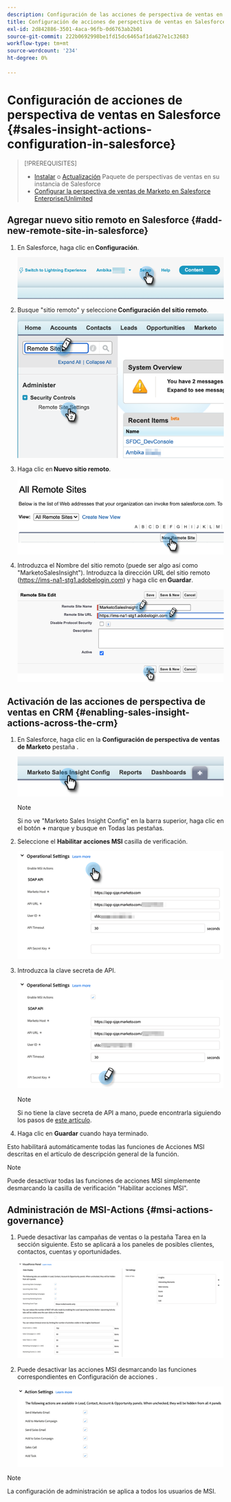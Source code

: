 ```yaml
---
description: Configuración de las acciones de perspectiva de ventas en Salesforce - Documentos de Marketo - Documentación del producto
title: Configuración de acciones de perspectiva de ventas en Salesforce
exl-id: 2d842886-3501-4aca-96fb-0d6763ab2b01
source-git-commit: 222b0692998be1fd15dc6465af1da627e1c32683
workflow-type: tm+mt
source-wordcount: '234'
ht-degree: 0%

---
```


# Configuración de acciones de perspectiva de ventas en Salesforce {#sales-insight-actions-configuration-in-salesforce}

>[!PREREQUISITES]
>
>* [Instalar](/help/marketo/product-docs/marketo-sales-insight/msi-for-salesforce/installation/install-marketo-sales-insight-package-in-salesforce-appexchange.md) o [Actualización](/help/marketo/product-docs/marketo-sales-insight/msi-for-salesforce/upgrading/upgrading-your-msi-package.md) Paquete de perspectivas de ventas en su instancia de Salesforce
>* [Configurar la perspectiva de ventas de Marketo en Salesforce Enterprise/Unlimited](/help/marketo/product-docs/marketo-sales-insight/msi-for-salesforce/configuration/configure-marketo-sales-insight-in-salesforce-enterprise-unlimited.md)


## Agregar nuevo sitio remoto en Salesforce {#add-new-remote-site-in-salesforce}

1. En Salesforce, haga clic en **Configuración**.

   ![](assets/msi-actions-configuration-in-salesforce-1.png)

1. Busque &quot;sitio remoto&quot; y seleccione **Configuración del sitio remoto**.
   ![](assets/msi-actions-configuration-in-salesforce-2.png)

1. Haga clic en **Nuevo sitio remoto**.

   ![](assets/msi-actions-configuration-in-salesforce-3.png)

1. Introduzca el Nombre del sitio remoto (puede ser algo así como &quot;MarketoSalesInsight&quot;). Introduzca la dirección URL del sitio remoto (https://ims-na1-stg1.adobelogin.com) y haga clic en **Guardar**.

   ![](assets/msi-actions-configuration-in-salesforce-4.png)

## Activación de las acciones de perspectiva de ventas en CRM {#enabling-sales-insight-actions-across-the-crm}

1. En Salesforce, haga clic en la **Configuración de perspectiva de ventas de Marketo** pestaña .

   ![](assets/msi-actions-configuration-in-salesforce-5.png)

   >[!NOTE]
   >
   >Si no ve &quot;Marketo Sales Insight Config&quot; en la barra superior, haga clic en el botón **+** marque y busque en Todas las pestañas.

1. Seleccione el **Habilitar acciones MSI** casilla de verificación.

   ![](assets/msi-actions-configuration-in-salesforce-6.png)

1. Introduzca la clave secreta de API.

   ![](assets/msi-actions-configuration-in-salesforce-7.png)

   >[!NOTE]
   >
   >Si no tiene la clave secreta de API a mano, puede encontrarla siguiendo los pasos de [este artículo](/help/marketo/product-docs/marketo-sales-insight/msi-for-salesforce/configuration/configure-marketo-sales-insight-in-salesforce-enterprise-unlimited.md).

1. Haga clic en **Guardar** cuando haya terminado.

Esto habilitará automáticamente todas las funciones de Acciones MSI descritas en el artículo de descripción general de la función.

>[!NOTE]
>
>Puede desactivar todas las funciones de acciones MSI simplemente desmarcando la casilla de verificación &quot;Habilitar acciones MSI&quot;.

## Administración de MSI-Actions {#msi-actions-governance}

1. Puede desactivar las campañas de ventas o la pestaña Tarea en la sección siguiente. Esto se aplicará a los paneles de posibles clientes, contactos, cuentas y oportunidades.

   ![](assets/msi-actions-configuration-in-salesforce-8.png)

1. Puede desactivar las acciones MSI desmarcando las funciones correspondientes en Configuración de acciones .

   ![](assets/msi-actions-configuration-in-salesforce-9.png)

>[!NOTE]
>
>La configuración de administración se aplica a todos los usuarios de MSI.
